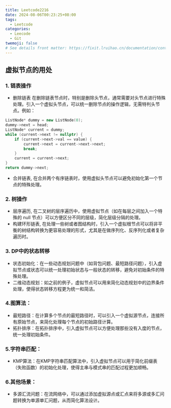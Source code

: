 ```yaml
---
title: Leetcode2216
date: 2024-08-06T00:23:25+08:00
tags:
  - Leetcode
categories:
  - Leecode
  - Git
twemoji: false
# See details front matter: https://fixit.lruihao.cn/documentation/content-management/introduction/#front-matter
---
```


<!--more-->


## 虚拟节点的用处

### 1. 链表操作

- 删除链表 在删除链表节点时，特别是删除头节点，通常需要对头节点进行特殊处理。引入一个虚拟头节点，可以统一删除节点的操作逻辑，无需特判头节点。例如：
```C++
ListNode* dummy = new ListNode(0);
dummy->next = head;
ListNode* current = dummy;
while (current->next != nullptr) {
    if (current->next->val == value) {
        current->next = current->next->next;
        break;
    }
    current = current->next;
}
return dummy->next;
```
- 合并链表, 在合并两个有序链表时，使用虚拟头节点可以避免初始化第一个节点的特殊处理。

### 2. 树操作
- 层序遍历, 在二叉树的层序遍历中，使用虚拟节点（如在每层之间加入一个特殊的 null 节点）可以方便区分不同的层级，简化层级分隔的处理。
- 构建环形链表, 在处理一些树或者图结构时，引入一个虚拟根节点可以将非平衡的树结构转换为更容易处理的形式，尤其是在做序列化、反序列化或者复杂遍历时。

### 3. DP中的状态转移
- 状态初始化：在一些动态规划问题中（如背包问题、最短路径问题），引入虚拟节点或状态可以统一处理初始状态与一般状态的转移，避免对初始条件的特殊处理。
- 二维动态规划：如之前的例子，虚拟节点可以用来简化动态规划中的边界条件处理，使得状态转移方程更为统一和简洁。

### 4.图算法：
- 最短路径：在计算多个节点的最短路径时，可以引入一个虚拟源节点，连接所有原始节点，来简化处理每个节点的初始路径计算。
- 拓扑排序：在拓扑排序中，引入虚拟节点可以方便处理那些没有入度的节点，统一处理初始条件。

### 5.字符串匹配：
- KMP算法：在KMP字符串匹配算法中，引入虚拟节点可以用于简化前缀表（失败函数）的初始化处理，使得主串与模式串的匹配过程更加顺畅。

### 6.其他场景：
- 多源汇流问题：在流网络中，可以通过添加虚拟源点或汇点来将多源或多汇问题转换为单源单汇问题，从而简化算法设计。
